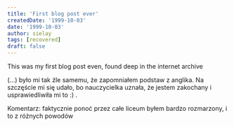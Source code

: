 ```yaml
---
title: 'First blog post ever'
createdDate: '1999-10-03'
date: '1999-10-03'
author: sielay
tags: [recovered]
draft: false
---
```


<div class="review">This was my first blog post even, found deep in the internet archive</div>

(…) było mi tak źle samemu, że zapomniałem podstaw z anglika. Na szczęście mi się udało, bo nauczycielka uznała, że jestem zakochany i usprawiedliwiła mi to :) .

Komentarz: faktycznie ponoć przez całe liceum byłem bardzo rozmarzony, i to z różnych powodów
